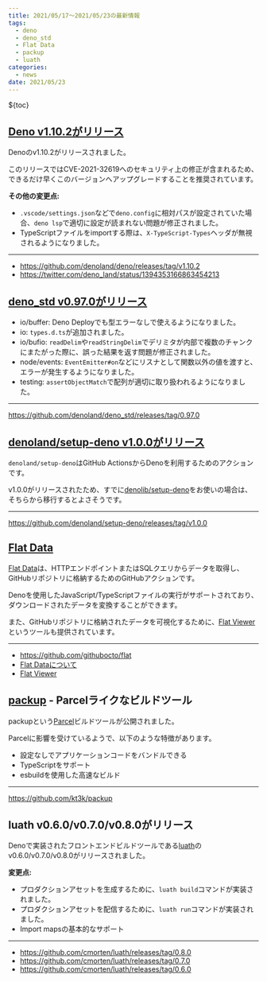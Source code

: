 ```yaml
---
title: 2021/05/17〜2021/05/23の最新情報
tags:
  - deno
  - deno_std
  - Flat Data
  - packup
  - luath
categories:
  - news
date: 2021/05/23
---
```


${toc}

## [Deno v1.10.2がリリース](https://github.com/denoland/deno/releases/tag/v1.10.2)

Denoのv1.10.2がリリースされました。

このリリースではCVE-2021-32619へのセキュリティ上の修正が含まれるため、できるだけ早くこのバージョンへアップグレードすることを推奨されています。

**その他の変更点:**

* `.vscode/settings.json`などで`deno.config`に相対パスが設定されていた場合、`deno lsp`で適切に設定が読まれない問題が修正されました。
* TypeScriptファイルをimportする際は、`X-TypeScript-Types`ヘッダが無視されるようになりました。

---

* https://github.com/denoland/deno/releases/tag/v1.10.2
* https://twitter.com/deno_land/status/1394353166863454213

## [deno_std v0.97.0がリリース](https://github.com/denoland/deno_std/releases/tag/0.97.0)

* io/buffer: Deno Deployでも型エラーなしで使えるようになりました。
* io: `types.d.ts`が追加されました。
* io/bufio: `readDelim`や`readStringDelim`でデリミタが内部で複数のチャンクにまたがった際に、誤った結果を返す問題が修正されました。
* node/events: `EventEmitter#on`などにリスナとして関数以外の値を渡すと、エラーが発生するようになりました。
* testing: `assertObjectMatch`で配列が適切に取り扱われるようになりました。

---

https://github.com/denoland/deno_std/releases/tag/0.97.0

## [denoland/setup-deno v1.0.0がリリース](https://github.com/denoland/setup-deno/releases/tag/v1.0.0)

`denoland/setup-deno`はGitHub ActionsからDenoを利用するためのアクションです。

v1.0.0がリリースされたため、すでに[denolib/setup-deno](https://github.com/denolib/setup-deno)をお使いの場合は、そちらから移行するとよさそうです。

---

https://github.com/denoland/setup-deno/releases/tag/v1.0.0

## [Flat Data](https://github.com/githubocto/flat)

[Flat Data](https://github.com/githubocto/flat)は、HTTPエンドポイントまたはSQLクエリからデータを取得し、GitHubリポジトリに格納するためのGitHubアクションです。

Denoを使用したJavaScript/TypeScriptファイルの実行がサポートされており、ダウンロードされたデータを変換することができます。

また、GitHubリポジトリに格納されたデータを可視化するために、[Flat Viewer](https://flatgithub.com/)というツールも提供されています。

---

* https://github.com/githubocto/flat
* [Flat Dataについて](https://octo.github.com/projects/flat-data)
* [Flat Viewer](https://flatgithub.com/)

## [packup](https://github.com/kt3k/packup) - Parcelライクなビルドツール

packupという[Parcel](https://parceljs.org/)ビルドツールが公開されました。

Parcelに影響を受けているようで、以下のような特徴があります。

* 設定なしでアプリケーションコードをバンドルできる
* TypeScriptをサポート
* esbuildを使用した高速なビルド

---

https://github.com/kt3k/packup

## luath v0.6.0/v0.7.0/v0.8.0がリリース

Denoで実装されたフロントエンドビルドツールである[luath](https://github.com/cmorten/luath)のv0.6.0/v0.7.0/v0.8.0がリリースされました。

**変更点:**

* プロダクションアセットを生成するために、`luath build`コマンドが実装されました。
* プロダクションアセットを配信するために、`luath run`コマンドが実装されました。
* Import mapsの基本的なサポート

---

- https://github.com/cmorten/luath/releases/tag/0.8.0
- https://github.com/cmorten/luath/releases/tag/0.7.0
- https://github.com/cmorten/luath/releases/tag/0.6.0
